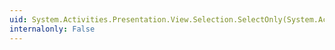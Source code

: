 ```yaml
---
uid: System.Activities.Presentation.View.Selection.SelectOnly(System.Activities.Presentation.EditingContext,System.Activities.Presentation.Model.ModelItem)
internalonly: False
---
```

